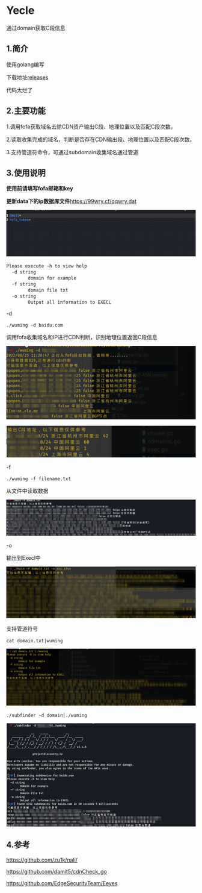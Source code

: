 # Yecle
通过domain获取C段信息
## 1.简介
使用golang编写

下载地址[releases](https://github.com/liuzi-cyj/wuming/releases/tag/v0.0.1)

代码太烂了

## 2.主要功能

1.调用fofa获取域名去除CDN资产输出C段、地理位置以及匹配C段次数。

2.读取收集完成的域名，判断是否存在CDN输出段、地理位置以及匹配C段次数。

3.支持管道符命令，可通过subdomain收集域名通过管道

## 3.使用说明

**使用前请填写fofa邮箱和key**

**更新data下的ip数据库文件**https://99wry.cf/qqwry.dat

![image-20220825112031480](./images/image-20220825112031480.png)

```
Please execute -h to view help
  -d string
        domain for example
  -f string
        domain file txt
  -o string
        Output all information to EXECL
```

-d

```
./wuming -d baidu.com
```

调用fofa收集域名和IP进行CDN判断，识别地理位置返回C段信息

![image-20220825112903881](./images/image-20220825112903881.png)

![image-20220825113016782](./images/image-20220825113016782.png)

-f

```
./wuming -f filename.txt
```

从文件中读取数据

![image-20220825113134932](./images/image-20220825131427863.png)

-o

输出到Execl中

![image-20220825113634430](./images/image-20220825113634430.png)

支持管道符号

```
cat domain.txt|wuming
```

![image-20220825114210744](./images/image-20220825114210744.png)

```
./subfinder -d domain|./wuming
```

![image-20220825122241839](./images/image-20220825122241839.png)

## 4.参考

https://github.com/zu1k/nali/

https://github.com/damit5/cdnCheck_go

https://github.com/EdgeSecurityTeam/Eeyes
